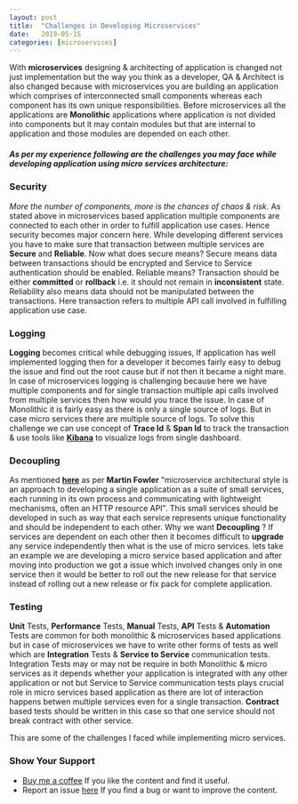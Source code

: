 ```yaml
---
layout: post
title:  "Challenges in Developing Microservices"
date:   2019-05-15
categories: [microservices]
---
```


With **microservices** designing & architecting of application is changed not just implementation but the way you think as a developer, QA & Architect is also changed because with microservices you are building an application which comprises of interconnected small components whereas each component has its own unique responsibilities. Before microservices all the applications are **Monolithic** applications where application is not divided into components but it may contain modules but that are internal to application and those modules are depended on each other.

##### As per my experience following are the challenges you may face while developing application using micro services architecture:

### Security

*More the number of components, more is the chances of chaos & risk*. As stated above in microservices based application multiple components are connected to each other in order to fulfill application use cases. Hence security becomes major concern here. While developing different services you have to make sure that transaction between multiple services are **Secure** and **Reliable**. Now what does secure means? Secure means data between transactions should be encrypted and Service to Service authentication should be enabled. Reliable means? Transaction should be either **committed** or **rollback** i.e. it should not remain in **inconsistent** state. Reliability also means data should not be manipulated between the transactions. Here transaction refers to multiple API call involved in fulfilling application use case.

### Logging

**Logging** becomes critical while debugging issues, If application has well implemented logging then for a developer it becomes fairly easy to debug the issue and find out the root cause but if not then it became a night mare. In case of microservices logging is challenging because here we have multiple components and for single transaction multiple api calls involved from multiple services then how would you trace the issue. In case of Monolithic it is fairly easy as there is only a single source of logs. But in case micro services there are multiple source of logs. To solve this challenge we can use concept of **Trace Id** & **Span Id** to track the transaction & use tools like [**Kibana**](https://www.elastic.co/products/kibana) to visualize logs from single dashboard.

### Decoupling

As mentioned [**here**](https://martinfowler.com/articles/microservices.html) as per **Martin Fowler** "microservice architectural style is an approach to developing a single application as a suite of small services, each running in its own process and communicating with lightweight mechanisms, often an HTTP resource API". This small services should be developed in such as way that each service represents unique functionality and should be independent to each other. Why we want **Decoupling** ? If services are dependent on each other then it becomes difficult to **upgrade** any service independently then what is the use of micro services. lets take an example we are developing a micro service based application and after moving into production we got a issue which involved changes only in one service then it would be better to roll out the new release for that service instead of rolling out a new release or fix pack for complete application.

### Testing

**Unit** Tests, **Performance** Tests, **Manual** Tests, **API** Tests & **Automation** Tests are common for both monolithic & microservices based applications but in case of microservices we have to write other forms of tests as well which are **Integration** Tests & **Service to Service** communication tests. Integration Tests may or may not be require in both Monolithic & micro services as it depends whether your application is integrated with any other application or not but Service to Service communication tests plays crucial role in micro services based application as there are lot of interaction happens betwen multiple services even for a single transaction. **Contract** based tests should be written in this case so that one service should not break contract with other service.

This are some of the challenges I faced while implementing micro services.

### Show Your Support

- [Buy me a coffee](https://www.buymeacoffee.com/sagarjadhv23) If you like the content and find it useful.
- Report an issue [here](https://github.com/developersthought/roadmap/issues/new) If you find a bug or want to improve the content.
